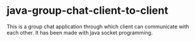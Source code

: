# java-group-chat-client-to-client
This is a group chat application through which client can communicate with each other. It has been made with java socket programming.

